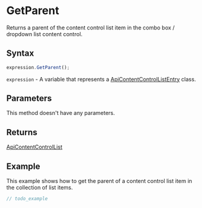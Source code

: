 # GetParent

Returns a parent of the content control list item in the combo box / dropdown list content control.

## Syntax

```javascript
expression.GetParent();
```

`expression` - A variable that represents a [ApiContentControlListEntry](../ApiContentControlListEntry.md) class.

## Parameters

This method doesn't have any parameters.

## Returns

[ApiContentControlList](../../ApiContentControlList/ApiContentControlList.md)

## Example

This example shows how to get the parent of a content control list item in the collection of list items.

```javascript editor-docx
// todo_example
```
